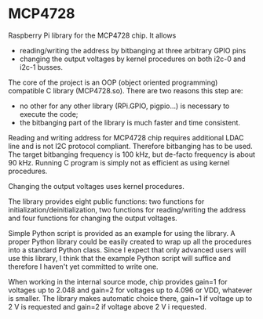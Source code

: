 # MCP4728
Raspberry Pi library for the MCP4728 chip.  It allows
- reading/writing the address by bitbanging at three arbitrary GPIO pins
- changing the output voltages by kernel procedures on both i2c-0 and i2c-1 busses.

The core of the project is an OOP (object oriented programming) compatible C library (MCP4728.so).  There are two reasons this step are:
- no other for any other library (RPi.GPIO, pigpio...) is necessary to execute the code;
- the bitbanging part of the library is much faster and time consistent.

Reading and writing address for MCP4728 chip requires additional LDAC line and is not I2C protocol compliant.  Therefore bitbanging has to be used.  The target bitbanging frequency is 100 kHz, but de-facto frequency is about 90 kHz.  Running C program is simply not as efficient as using kernel procedures.

Changing the output voltages uses kernel procedures.

The library provides eight public functions: two functions for initialization/deinitialization, two functions for reading/writing the address and four functions for changing the output voltages.

Simple Python script is provided as an example for using the library.  A proper Python library could be easily created to wrap up all the procedures into a standard Python class.  Since I expect that only advanced users will use this library, I think that the example Python script will suffice and therefore I haven't yet committed to write one.

When working in the internal source mode, chip provides gain=1 for voltages up to 2.048 and gain=2 for voltages up to 4.096 or VDD, whatever is smaller.  The library makes automatic choice there, gain=1 if voltage up to 2 V is requested and gain=2 if voltage above 2 V i requested.
